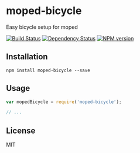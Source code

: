 # moped-bicycle

Easy bicycle setup for moped

[![Build Status](https://img.shields.io/travis/mopedjs/moped-bicycle/master.svg)](https://travis-ci.org/mopedjs/moped-bicycle)
[![Dependency Status](https://img.shields.io/david/mopedjs/moped-bicycle/master.svg)](http://david-dm.org/mopedjs/moped-bicycle)
[![NPM version](https://img.shields.io/npm/v/moped-bicycle.svg)](https://www.npmjs.org/package/moped-bicycle)

## Installation

```
npm install moped-bicycle --save
```

## Usage

```js
var mopedBicycle = require('moped-bicycle');

// ...
```

## License

MIT

